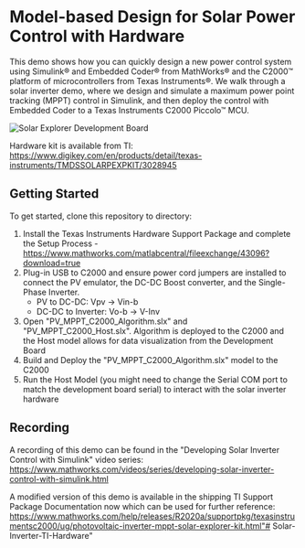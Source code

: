 # Model-based Design for Solar Power Control with Hardware

This demo shows how you can quickly design a new power control system using Simulink&reg; and Embedded Coder&reg; from MathWorks&reg; and the C2000&trade; platform of microcontrollers from Texas Instruments&reg;. We walk through a solar inverter demo, where we design and simulate a maximum power point tracking (MPPT) control in Simulink, and then deploy the control with Embedded Coder to a Texas Instruments C2000 Piccolo&trade; MCU.

![Solar Explorer Development Board](https://mm.digikey.com/Volume0/opasdata/d220001/medias/images/524/TMDSSOLARPEXPKIT.jpg)

Hardware kit is available from TI: 
https://www.digikey.com/en/products/detail/texas-instruments/TMDSSOLARPEXPKIT/3028945

## Getting Started

To get started, clone this repository to directory:
1) Install the Texas Instruments Hardware Support Package and complete the Setup Process - https://www.mathworks.com/matlabcentral/fileexchange/43096?download=true
2) Plug-in USB to C2000 and ensure power cord jumpers are installed to connect the PV emulator, the DC-DC Boost converter, and the Single-Phase Inverter.
    - PV to DC-DC: Vpv -> Vin-b
    - DC-DC to Inverter: Vo-b -> V-Inv
3) Open "PV_MPPT_C2000_Algorithm.slx" and "PV_MPPT_C2000_Host.slx". Algorithm is deployed to the C2000 and the Host model allows for data visualization from the Development Board
4) Build and Deploy the "PV_MPPT_C2000_Algorithm.slx" model to the C2000
5) Run the Host Model (you might need to change the Serial COM port to match the development board serial) to interact with the solar inverter hardware

## Recording

A recording of this demo can be found in the "Developing Solar Inverter Control with Simulink" video series:
https://www.mathworks.com/videos/series/developing-solar-inverter-control-with-simulink.html

A modified version of this demo is available in the shipping TI Support Package Documentation now which can be used for further reference:
https://www.mathworks.com/help/releases/R2020a/supportpkg/texasinstrumentsc2000/ug/photovoltaic-inverter-mppt-solar-explorer-kit.html"# Solar-Inverter-TI-Hardware" 
